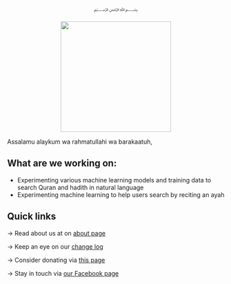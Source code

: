 <p align="center">
  ﷽
</p>

<p align="center">
  <img src="https://cdn.amrayn.com/assets/images/logo-about.png?v=2" width="256px">
 </p>

Assalamu alaykum wa rahmatullahi wa barakaatuh,

## What are we working on:
 - Experimenting various machine learning models and training data to search Quran and hadith in natural language
 - Experimenting machine learning to help users search by reciting an ayah

## Quick links

 → Read about us at on [about page](https://amrayn.com/about)
 
 → Keep an eye on our [change log](https://amrayn.com/about/changes)
 
 → Consider donating via [this page](https://amrayn.com/donate)
 
 → Stay in touch via [our Facebook page](https://facebook.com/amraynofficial)

[banner]: https://cdn.amrayn.com/assets/images/logo-about.png?v=2
